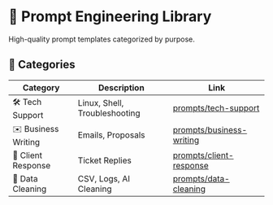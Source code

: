 # 🧠 Prompt Engineering Library

High-quality prompt templates categorized by purpose.

## 📁 Categories
| Category | Description | Link |
|----------|-------------|------|
| 🛠️ Tech Support | Linux, Shell, Troubleshooting | [prompts/tech-support](prompts/tech-support) |
| ✉️ Business Writing | Emails, Proposals | [prompts/business-writing](prompts/business-writing) |
| 🤝 Client Response | Ticket Replies | [prompts/client-response](prompts/client-response) |
| 🧹 Data Cleaning | CSV, Logs, AI Cleaning | [prompts/data-cleaning](prompts/data-cleaning) |



